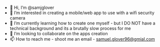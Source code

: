 - 👋 Hi, I’m @samjglover
- 👀 I’m interested in creating a mobile/web app to use with a wifi security camera
- 🌱 I’m currently learning how to create one myself - but I DO NOT have a technical background and its a brutally slow process for me
- 💞️ I’m looking to collaborate on the apps creation
- 📫 How to reach me - shoot me an email - samuel.glover96@gmial.com

<!---
samjglover/samjglover is a ✨ special ✨ repository because its `README.md` (this file) appears on your GitHub profile.
You can click the Preview link to take a look at your changes.
--->
